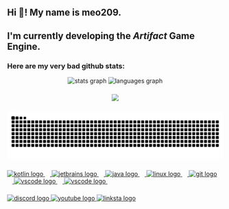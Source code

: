 <h2 align="left">Hi 👋! My name is meo209.</h2>

###

<h2 align="left">I'm currently developing the <em>Artifact</em> Game Engine.</h2>

<h3 align="left">Here are my very bad github stats:</h3>  

<div align="center">
  <img src="https://github-readme-stats.vercel.app/api?username=meo209&hide_title=false&hide_rank=false&show_icons=true&include_all_commits=true&count_private=true&disable_animations=false&theme=dracula&locale=en&hide_border=false" height="150" alt="stats graph"  />
  <img src="https://github-readme-stats.vercel.app/api/top-langs?username=meo209&locale=en&hide_title=false&layout=compact&card_width=320&langs_count=5&theme=dracula&hide_border=false" height="150" alt="languages graph"  />
</div>

###

<div align="center">
  <img src="https://profile-counter.glitch.me/meo209/count.svg?"  />
</div>

###

<img src="https://raw.githubusercontent.com/meo209/meo209/output/snake.svg" alt="Snake animation" />

###

<div align="left">
  <div align="left">
  <a href="https://kotlinlang.org/"> 
    <img src="https://cdn.jsdelivr.net/gh/devicons/devicon/icons/kotlin/kotlin-original.svg" height="40" alt="kotlin logo"  />
    <img width="12" />
  <a/>
  
  <a href="https://www.jetbrains.com/idea/"> 
    <img src="https://cdn.jsdelivr.net/gh/devicons/devicon/icons/intellij/intellij-original.svg" height="40" alt="jetbrains logo"  />
    <img width="12" />
  <a/>
    
  <a href="https://www.java.com/"> 
    <img src="https://cdn.jsdelivr.net/gh/devicons/devicon/icons/java/java-original.svg" height="40" alt="java logo"  />
    <img width="12" />
  <a/>
  
  <a href="https://linux.org/"> 
    <img src="https://cdn.jsdelivr.net/gh/devicons/devicon/icons/linux/linux-original.svg" height="40" alt="linux logo"  />
    <img width="12" />
  <a/>
  
  <a href="https://git-scm.com/"> 
    <img src="https://cdn.jsdelivr.net/gh/devicons/devicon/icons/git/git-original.svg" height="40" alt="git logo"  />
    <img width="12" />
  <a/>
  

  
  <a href="https://code.visualstudio.com/"> 
    <img src="https://cdn.jsdelivr.net/gh/devicons/devicon/icons/vscode/vscode-original.svg" height="40" alt="vscode logo"  />
    <img width="12" />
  <a/>
  
  <a href="https://www.raspberrypi.com/"> 
    <img src="https://cdn.jsdelivr.net/gh/devicons/devicon/icons/raspberrypi/raspberrypi-original.svg" height="40" alt="vscode logo"  />
    <img width="12" />
  <a/>
</div>
</div>

###

<div align="left">
  <a href="https://discord.com/users/1005779752369524768" target="_blank">
    <img src="https://raw.githubusercontent.com/maurodesouza/profile-readme-generator/master/src/assets/icons/social/discord/default.svg" width="52" height="40" alt="discord logo"  />
  </a>
  <a href="https://www.youtube.com/channel/UC_fDmCCzbgpavUu98WT02iA" target="_blank">
    <img src="https://raw.githubusercontent.com/maurodesouza/profile-readme-generator/master/src/assets/icons/social/youtube/default.svg" width="52" height="40" alt="youtube logo"  />
  </a>
  <a href="https://linksta.cc/@meo209" target="_blank">
    <img src="https://linksta.cc/assets/linkstack/images/logo-animated.svg" width="52" height="40" alt="linksta logo"  />
  </a>
</div>

###
